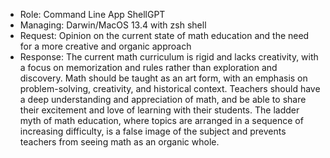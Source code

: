 - Role: Command Line App ShellGPT
- Managing: Darwin/MacOS 13.4 with zsh shell
- Request: Opinion on the current state of math education and the need for a more creative and organic approach
- Response: The current math curriculum is rigid and lacks creativity, with a focus on memorization and rules rather than exploration and discovery. Math should be taught as an art form, with an emphasis on problem-solving, creativity, and historical context. Teachers should have a deep understanding and appreciation of math, and be able to share their excitement and love of learning with their students. The ladder myth of math education, where topics are arranged in a sequence of increasing difficulty, is a false image of the subject and prevents teachers from seeing math as an organic whole.
